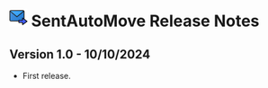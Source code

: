  # ![SentAutoMove icon](images/icon-32px.png "ThunderAI") SentAutoMove Release Notes




<h2>Version 1.0 - 10/10/2024</h2>
<ul>
  <li>First release.</li>
</ul>
